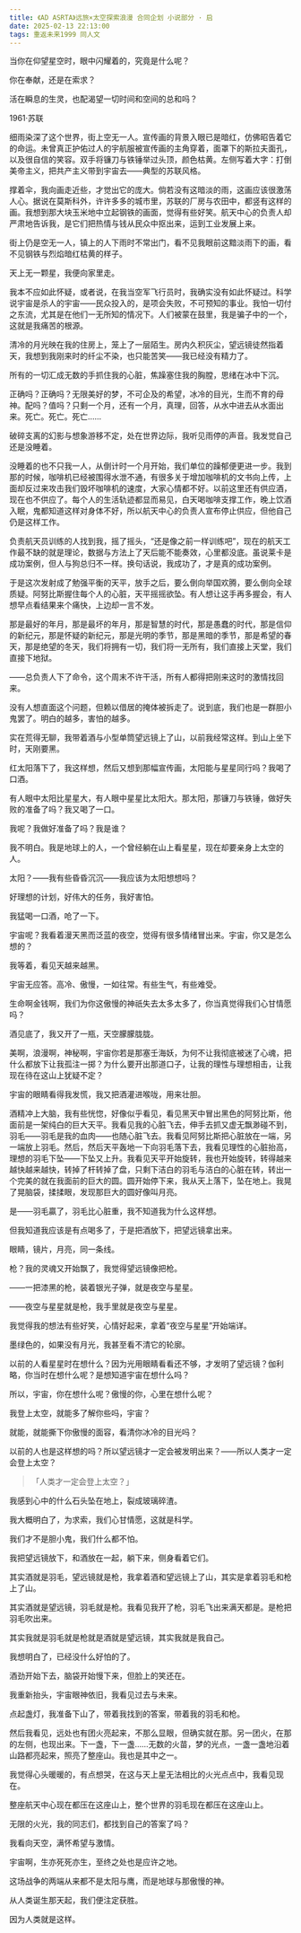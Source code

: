 ```yaml
---
title: 《AD ASRTA》远旅×太空探索浪漫 合同企划 小说部分 · 启
date: 2025-02-13 22:13:00
tags: 重返未来1999 同人文
---
```

当你在仰望星空时，眼中闪耀着的，究竟是什么呢？

你在奉献，还是在索求？

活在瞬息的生灵，也配渴望一切时间和空间的总和吗？

<!-- more -->
1961·苏联

细雨染深了这个世界，街上空无一人。宣传画的背景入眼已是暗红，仿佛昭告着它的命运。未曾真正护佑过人的宇航服被宣传画的主角穿着，面罩下的斯拉夫面孔，以及很自信的笑容。双手将镰刀与铁锤举过头顶，颜色枯黄。左侧写着大字：打倒美帝主义，把共产主义带到宇宙去——典型的苏联风格。

撑着伞，我向画走近些，才觉出它的庞大。倘若没有这暗淡的雨，这画应该很激荡人心。据说在莫斯科外，许许多多的城市里，苏联的厂房与农田中，都竖有这样的画。我想到那大块玉米地中立起钢铁的画面，觉得有些好笑。航天中心的负责人却严肃地告诉我，是它们把热情与钱从民众中抠出来，运到工业发展上来。

街上仍是空无一人，镇上的人下雨时不常出门，看不见我眼前这黯淡雨下的画，看不见钢铁与烈焰暗红枯黄的样子。

天上无一颗星，我便向家里走。

我本不应如此怀疑，或者说，在我当空军飞行员时，我确实没有如此怀疑过。科学说宇宙是杀人的宇宙——民众投入的，是项会失败，不可预知的事业。我怕一切付之东流，尤其是在他们一无所知的情况下。人们被蒙在鼓里，我是骗子中的一个，这就是我痛苦的根源。

清冷的月光映在我的住房上，笼上了一层陌生。房内久积灰尘，望远镜徒然指着天，我想到我刚来时的纤尘不染，也只能苦笑——我已经没有精力了。

所有的一切汇成无数的手抓住我的心脏，焦躁塞住我的胸膛，思绪在冰中下沉。

正确吗？正确吗？无限美好的梦，不可企及的希望，冰冷的目光，生而不育的母神。配吗？值吗？只剩一个月，还有一个月，真理，回答，从水中进去从水面出来。死亡。死亡。死亡……

破碎支离的幻影与想象游移不定，处在世界边际，我听见雨停的声音。我发觉自己还是没睡着。

没睡着的也不只我一人，从倒计时一个月开始，我们单位的躁郁便更进一步。我到那的时候，咖啡机已经被围得水泄不通，有很多关于增加咖啡机的文书向上传，上面却反过来攻击我们毁坏咖啡机的速度，大家心情都不好。以前这里还有供应酒，现在也不供应了。每个人的生活轨迹都显而易见，白天喝咖啡支撑工作，晚上饮酒入眠，鬼都知道这样对身体不好，所以航天中心的负责人宣布停止供应，但他自己仍是这样工作。

负责航天员训练的人找到我，摇了摇头，“还是像之前一样训练吧”，现在的航天工作最不缺的就是理论，数据与方法上了天后能不能奏效，心里都没底。虽说莱卡是成功案例，但人与狗总归不一样。换句话说，我成功了，才是真的成功案例。

于是这次发射成了勉强平衡的天平，放手之后，要么倒向举国欢腾，要么倒向全球质疑。阿努比斯握住每个人的心脏，天平摇摇欲坠。有人想让这手再多握会，有人想早点看结果来个痛快，上边却一言不发。

那是最好的年月，那是最坏的年月，那是智慧的时代，那是愚蠢的时代，那是信仰的新纪元，那是怀疑的新纪元，那是光明的季节，那是黑暗的季节，那是希望的春天，那是绝望的冬天，我们将拥有一切，我们将一无所有，我们直接上天堂，我们直接下地狱。

——总负责人下了命令，这个周末不许干活，所有人都得把刚来这时的激情找回来。

没有人想直面这个问题，但赖以借居的掩体被拆走了。说到底，我们也是一群胆小鬼罢了。明白的越多，害怕的越多。

实在荒得无聊，我带着酒与小型单筒望远镜上了山，以前我经常这样。到山上坐下时，天刚要黑。

红太阳落下了，我这样想，然后又想到那幅宣传画，太阳能与星星同行吗？我喝了口酒。

有人眼中太阳比星星大，有人眼中星星比太阳大。那太阳，那镰刀与铁锤，做好失败的准备了吗？我又喝了一口。

我呢？我做好准备了吗？我是谁？

我不明白。我是地球上的人，一个曾经躺在山上看星星，现在却要亲身上太空的人。

太阳？——我有些昏昏沉沉——我应该为太阳想想吗？

好理想的计划，好伟大的任务，我好害怕。

我猛喝一口酒，呛了一下。

宇宙呢？我看着漫天黑而泛蓝的夜空，觉得有很多情绪冒出来。宇宙，你又是怎么想的？

我等着，看见天越来越黑。

宇宙无应答。高冷、傲慢，一如往常。有些生气，有些难受。

生命啊金钱啊，我们为你这傲慢的神祇失去太多太多了，你当真觉得我们心甘情愿吗？

酒见底了，我又开了一瓶，天空朦朦胧胧。

美啊，浪漫啊，神秘啊，宇宙你若是那塞壬海妖，为何不让我彻底被迷了心魂，把什么都放下让我孤注一掷？为什么要开出那道口子，让我的理性与理想相击，让我现在待在这山上犹疑不定？

宇宙的眼睛看得我发慌，我又把酒灌进喉咙，用来壮胆。

酒精冲上大脑，我有些恍惚，好像似乎看见，看见黑天中冒出黑色的阿努比斯，他面前是一架纯白的巨大天平。我看见我的心脏飞去，伸手去抓又虚无飘渺碰不到，羽毛——羽毛是我的血肉——也随心脏飞去。我看见阿努比斯把心脏放在一端，另一端放上羽毛。然后，然后天平轰地一下向羽毛落下去，我看见理性的心脏抬高，理想的羽毛下坠——下坠又上升。我看见天平开始旋转，我也开始旋转，转得越来越快越来越快，转掉了杆转掉了盘，只剩下洁白的羽毛与洁白的心脏在转，转出一个完美的就在我面前的巨大的圆。圆开始停下来，我从天上落下，坠在地上。我晃了晃脑袋，揉揉眼，发现那巨大的圆好像叫月亮。

是——羽毛贏了，羽毛比心脏重，我不知道我为什么这样想。

但我知道我应该是有点喝多了，于是把酒放下，把望远镜拿出来。

眼睛，镜片，月亮，同一条线。

枪？我的灵魂又开始飘了，我觉得望远镜像把枪。

——一把漆黑的枪，装着银光子弹，就是夜空与星星。

——夜空与星星就是枪，我手里就是夜空与星星。

我觉得我的想法有些好笑，心情好起来，拿着“夜空与星星”开始端详。 

墨绿色的，如果没有月光，我甚至看不清它的轮廓。

以前的人看星星时在想什么？因为光用眼睛看看还不够，才发明了望远镜？伽利略，你当时在想什么呢？是想知道宇宙在想什么吗？

所以，宇宙，你在想什么呢？傲慢的你，心里在想什么呢？

我登上太空，就能多了解你些吗，宇宙？

就能，就能撕下你傲慢的面容，看清你冰冷的目光吗？

以前的人也是这样想的吗？所以望远镜才一定会被发明出来？——所以人类才一定会登上太空？

>「人类才一定会登上太空？」

我感到心中的什么石头坠在地上，裂成玻璃碎渣。

我大概明白了，为求索，我们心甘情愿，这就是科学。

我们才不是胆小鬼，我们什么都不怕。

我把望远镜放下，和酒放在一起，躺下来，侧身看着它们。

其实酒就是羽毛，望远镜就是枪，我拿着酒和望远镜上了山，其实是拿着羽毛和枪上了山。

其实酒就是望远镜，羽毛就是枪。我看见我开了枪，羽毛飞出来满天都是。是枪把羽毛吹出来。

其实我就是羽毛就是枪就是酒就是望远镜，其实我就是我自己。

我想明白了，已经没什么好怕的了。

酒劲开始下去，脑袋开始慢下来，但脸上的笑还在。

我重新抬头，宇宙眼神依旧，我看见过去与未来。

点起盏灯，我准备下山了，带着我找到的答案，带着我的羽毛和枪。

然后我看见，远处也有团火亮起来，不那么显眼，但确实就在那。另一团火，在那的左侧，也现出来。下一盏，下一盏……无数的火苗，梦的光点，一盏一盏地沿着山路都亮起来，照亮了整座山。我也是其中之一。

我觉得心头暖暖的，有点想哭，在这与天上星无法相比的火光点点中，我看见现在。

整座航天中心现在都压在这座山上，整个世界的羽毛现在都压在这座山上。

无限的火光，我的同志们，都找到自己的答案了吗？

我看向天空，满怀希望与激情。


宇宙啊，生亦死死亦生，至终之处也是应许之地。

这场战争的两端从来都不是太阳与鹰，而是地球与那傲慢的神。

从人类诞生那天起，我们便注定获胜。

因为人类就是这样。


